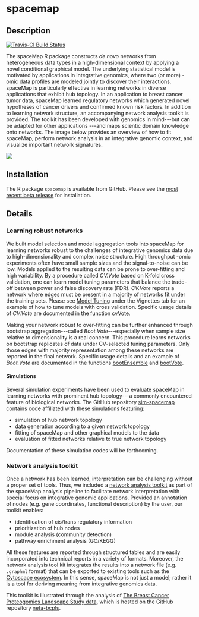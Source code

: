spacemap
================

Description
-----------

[![Travis-CI Build Status](https://travis-ci.org/topherconley/spacemap.svg?branch=master)](https://travis-ci.org/topherconley/spacemap)

The spaceMap R package constructs *de novo* networks from heterogeneous data types in a high-dimensional context by applying a novel conditional graphical model. The underlying statistical model is motivated by applications in integrative genomics, where two (or more) -omic data profiles are modeled jointly to discover their interactions. spaceMap is particularly effective in learning networks in diverse applications that exhibit hub topology. In an application to breast cancer tumor data, spaceMap learned regulatory networks which generated novel hypotheses of cancer drivers and confirmed known risk factors. In addition to learning network structure, an accompanying network analysis toolkit is provided. The toolkit has been developed with genomics in mind---but can be adapted for other applications ---and maps scientic domain knowledge onto networks. The image below provides an overview of how to fit spaceMap, perform network analysis in an integrative genomic context, and visualize important network signatures.

![](figures/flow-chart-4.png)

Installation
------------

The R package `spacemap` is available from GitHub. Please see the [most recent beta release](https://github.com/topherconley/spacemap/releases/tag/v0.45.0-beta) for installation.

Details
-------

### Learning robust networks

We built model selection and model aggregation tools into spaceMap for learning networks robust to the challenges of integrative genomics data due to high-dimensionality and complex noise structure. High throughput -omic experiments often have small sample sizes and the signal-to-noise can be low. Models applied to the resulting data can be prone to over-fitting and high variability. By a procedure called *CV.Vote* based on K-fold cross validation, one can learn model tuning parameters that balance the trade-off between power and false discovery rate (FDR). *CV.Vote* reports a network where edges must be present in a majority of networks fit under the training sets. Please see [Model Tuning](https://topherconley.github.io/spacemap/articles/tune_sim1.html) under the Vignettes tab for an example of how to tune models with cross validation. Specific usage details of *CV.Vote* are documented in the function [cvVote](https://topherconley.github.io/spacemap/reference/cvVote.html).

Making your network robust to over-fitting can be further enhanced through bootstrap aggregation---called *Boot.Vote*---especially when sample size relative to dimensionality is a real concern. This procedure learns networks on bootstrap replicates of data under CV-selected tuning parameters. Only those edges with majority representation among these networks are reported in the final network. Specific usage details and an example of *Boot.Vote* are documented in the functions [bootEnsemble](https://topherconley.github.io/spacemap/reference/bootEnsemble.html) and [bootVote](https://topherconley.github.io/spacemap/reference/bootVote.html).

#### Simulations

Several simulation experiments have been used to evaluate spaceMap in learning networks with prominent hub topology---a commonly encountered feature of biological networks. The GitHub repository [sim-spacemap](https://github.com/topherconley/sim-spacemap) contains code affiliated with these simulations featuring:

-   simulation of hub network topology
-   data generation according to a given network topology
-   fitting of spaceMap and other graphical models to the data
-   evaluation of fitted networks relative to true network topology

Documentation of these simulation codes will be forthcoming.

### Network analysis toolkit

Once a network has been learned, interpretation can be challenging without a proper set of tools. Thus, we included a [network analysis toolkit](https://topherconley.github.io/neta-bcpls/) as part of the spaceMap analysis pipeline to facilitate network interpretation with special focus on integrative genomic applications. Provided an annotation of nodes (e.g. gene coordinates, functional description) by the user, our toolkit enables:

-   identification of cis/trans regulatory information
-   prioritization of hub nodes
-   module analysis (community detection)
-   pathway enrichment analysis (GO/KEGG)

All these features are reported through structured tables and are easily incorporated into technical reports in a variety of formats. Moreover, the network analysis tool kit integrates the results into a network file (e.g. `.graphml` format) that can be exported to existing tools such as the [Cytoscape ecosystem](http://www.cytoscape.org/what_is_cytoscape.html). In this sense, spaceMap is not just a model; rather it is a tool for deriving meaning from integrative genomics data.

This toolkit is illustrated through the analysis of [The Breast Cancer Proteogomics Landscape Study data](https://cptac-data-portal.georgetown.edu/cptac/s/S029), which is hosted on the GitHub repository [neta-bcpls](https://topherconley.github.io/neta-bcpls/).
